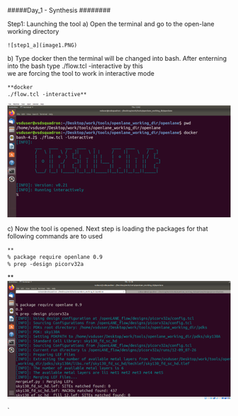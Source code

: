 #####Day_1 - Synthesis ########

Step1: Launching the tool
 a) Open the terminal and go to the open-lane working directory
    
    ![step1_a](image1.PNG)
 
 b) Type docker then the terminal will be changed into bash. After enterning into the bash type ./flow.tcl -interactive by this  
    we are forcing the tool to work in interactive mode 
       
    **docker
    ./flow.tcl -interactive**

  ![step1_b](imag2.PNG)
 
 c) Now the tool is opened. Next step is loading the packages for that following commands are to used
    
    **
    % package require openlane 0.9
    % prep -design picorv32a 
 **   
   ![step1_c](image3.PNG)
   

`







